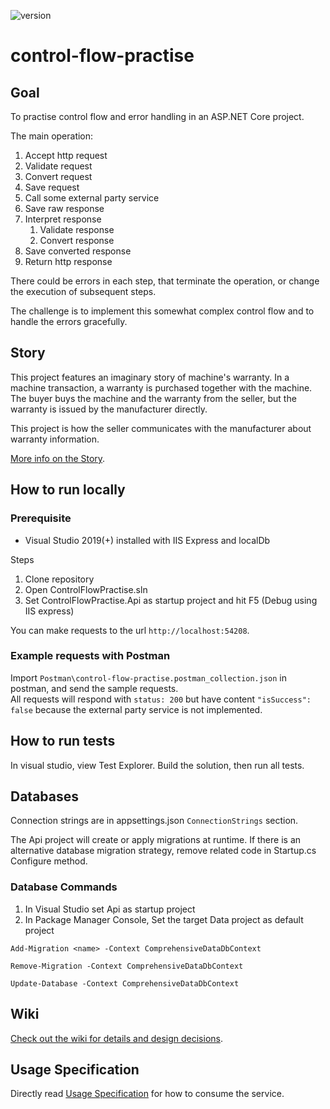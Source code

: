 ![version](https://img.shields.io/badge/version-v1.0.0-blue)

# control-flow-practise

## Goal

To practise control flow and error handling in an ASP.NET Core project.

The main operation:

1. Accept http request
2. Validate request
3. Convert request
4. Save request
5. Call some external party service
6. Save raw response
7. Interpret response
    1. Validate response
    2. Convert response
8. Save converted response
9. Return http response

There could be errors in each step, that terminate the operation, or change the execution of subsequent steps.

The challenge is to implement this somewhat complex control flow and to handle the errors gracefully.

## Story

This project features an imaginary story of machine's warranty. In a machine transaction, a warranty is purchased together with the machine. The buyer buys the machine and the warranty from the seller, but the warranty is issued by the manufacturer directly.

This project is how the seller communicates with the manufacturer about warranty information.

[More info on the Story](https://github.com/michaelyinopen/control-flow-practise/wiki/Story).

## How to run locally
### Prerequisite
- Visual Studio 2019(+) installed with IIS Express and localDb

Steps

1. Clone repository
2. Open ControlFlowPractise.sln
3. Set ControlFlowPractise.Api as startup project and hit F5 (Debug using IIS express)

You can make requests to the url `http://localhost:54208`.

### Example requests with Postman
Import `Postman\control-flow-practise.postman_collection.json` in postman, and send the sample requests.\
All requests will respond with `status: 200` but have content `"isSuccess": false` because the external party service is not implemented.

## How to run tests

In visual studio, view Test Explorer. Build the solution, then run all tests.

## Databases
Connection strings are in appsettings.json `ConnectionStrings` section.

The Api project will create or apply migrations at runtime. If there is an alternative database migration strategy, remove related code in Startup.cs Configure method.

### Database Commands
1. In Visual Studio set Api as startup project
2. In Package Manager Console, Set the target Data project as default project

```
Add-Migration <name> -Context ComprehensiveDataDbContext
```

```
Remove-Migration -Context ComprehensiveDataDbContext
```

```
Update-Database -Context ComprehensiveDataDbContext
```

## Wiki

[Check out the wiki for details and design decisions](https://github.com/michaelyinopen/control-flow-practise/wiki).

## Usage Specification
Directly read [Usage Specification](https://github.com/michaelyinopen/control-flow-practise/wiki/Usage-Specification) for how to consume the service.
